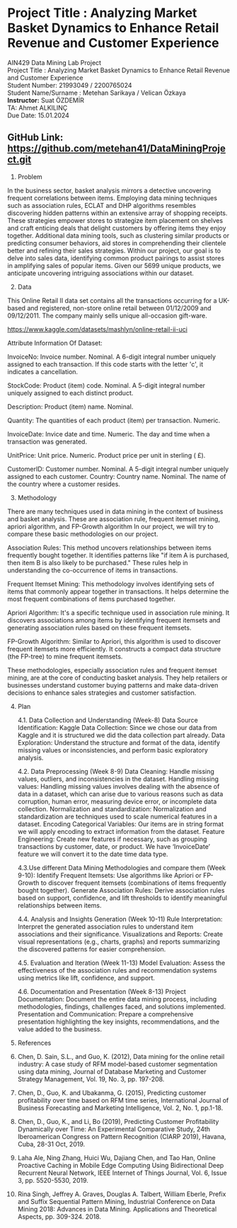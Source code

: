 
# Project Title         : Analyzing Market Basket Dynamics to Enhance Retail Revenue and Customer Experience   


AIN429 Data Mining Lab Project  
Project Title : Analyzing Market Basket Dynamics to Enhance Retail Revenue and Customer Experience  
Student Number: 21993049 / 2200765024  
Student Name/Surname : Metehan Sarikaya / Velican Özkaya  
**Instructor:** Suat ÖZDEMİR  
TA: Ahmet ALKILINÇ  
Due Date: 15.01.2024  

GitHub Link: https://github.com/metehan41/DataMiningProject.git
--------------------------------------------------------------------------------------------------

1. Problem

In the business sector, basket analysis mirrors a detective uncovering frequent correlations between items. Employing data mining techniques such as association rules, ECLAT and DHP algorithms resembles discovering hidden patterns within an extensive array of shopping receipts. These strategies empower stores to strategize item placement on shelves and craft enticing deals that delight customers by offering items they enjoy together. Additional data mining tools, such as clustering similar products or predicting consumer behaviors, aid stores in comprehending their clientele better and refining their sales strategies. Within our project, our goal is to delve into sales data, identifying common product pairings to assist stores in amplifying sales of popular items. Given our 5699 unique products, we anticipate uncovering intriguing associations within our dataset.

2.  Data 

This Online Retail II data set contains all the transactions occurring for a UK-based and registered, non-store online retail between 01/12/2009 and 09/12/2011. The company mainly sells unique all-occasion gift-ware. 

https://www.kaggle.com/datasets/mashlyn/online-retail-ii-uci 

Attribute Information Of Dataset:

InvoiceNo: Invoice number. Nominal. A 6-digit integral number uniquely assigned to each transaction. If this code starts with the letter 'c', it indicates a cancellation.

StockCode: Product (item) code. Nominal. A 5-digit integral number uniquely assigned to each distinct product.

Description: Product (item) name. Nominal.

Quantity: The quantities of each product (item) per transaction. Numeric.

InvoiceDate: Invice date and time. Numeric. The day and time when a transaction was generated.

UnitPrice: Unit price. Numeric. Product price per unit in sterling ( £).

CustomerID: Customer number. Nominal. A 5-digit integral number uniquely assigned to each customer.
Country: Country name. Nominal. The name of the country where a customer resides.


3. Methodology

There are many techniques used in data mining in the context of business and basket analysis. These are association rule, frequent itemset mining, apriori algorithm, and FP-Growth algorithm  In our project, we will try to compare these basic methodologies on our project.

Association Rules: This method uncovers relationships between items frequently bought together. It identifies patterns like "if item A is purchased, then item B is also likely to be purchased." These rules help in understanding the co-occurrence of items in transactions.

Frequent Itemset Mining: This methodology involves identifying sets of items that commonly appear together in transactions. It helps determine the most frequent combinations of items purchased together.

Apriori Algorithm: It's a specific technique used in association rule mining. It discovers associations among items by identifying frequent itemsets and generating association rules based on these frequent itemsets.

FP-Growth Algorithm: Similar to Apriori, this algorithm is used to discover frequent itemsets more efficiently. It constructs a compact data structure (the FP-tree) to mine frequent itemsets.

These methodologies, especially association rules and frequent itemset mining, are at the core of conducting basket analysis. They help retailers or businesses understand customer buying patterns and make data-driven decisions to enhance sales strategies and customer satisfaction.


4. Plan

	4.1. Data Collection and Understanding (Week-8)
Data Source Identification: Kaggle
Data Collection: Since we chose our data from Kaggle and it is structured we did the data collection part already.
Data Exploration: Understand the structure and format of the data, identify missing values or inconsistencies, and perform basic exploratory analysis.

	4.2. Data Preprocessing (Week 8-9)
Data Cleaning: Handle missing values, outliers, and inconsistencies in the dataset.
Handling missing values: Handling missing values involves dealing with the absence of data in a dataset, which can arise due to various reasons such as data corruption, human error, measuring device error, or incomplete data collection.
Normalization and standardization: Normalization and standardization are techniques used to scale numerical features in a dataset.
Encoding Categorical Variables: Our items are in string format we will apply encoding to extract information from the dataset.
Feature Engineering: Create new features if necessary, such as grouping transactions by customer, date, or product. We have ‘InvoiceDate’ feature we will convert it to the date time data type.

	4.3.Use different Data Mining Methodologies and compare them (Week 9-10):
Identify Frequent Itemsets: Use algorithms like Apriori or FP-Growth to discover frequent itemsets (combinations of items frequently bought together).
Generate Association Rules: Derive association rules based on support, confidence, and lift thresholds to identify meaningful relationships between items.

	4.4. Analysis and Insights Generation (Week 10-11)
Rule Interpretation: Interpret the generated association rules to understand item associations and their significance.
Visualizations and Reports: Create visual representations (e.g., charts, graphs) and reports summarizing the discovered patterns for easier comprehension.

	4.5. Evaluation and Iteration (Week 11-13)
Model Evaluation: Assess the effectiveness of the association rules and recommendation systems using metrics like lift, confidence, and support.

	4.6. Documentation and Presentation (Week 8-13)
Project Documentation: Document the entire data mining process, including methodologies, findings, challenges faced, and solutions implemented.
Presentation and Communication: Prepare a comprehensive presentation highlighting the key insights, recommendations, and the value added to the business.

5. References

1. Chen, D. Sain, S.L., and Guo, K. (2012), Data mining for the online retail industry: A case study of RFM model-based customer segmentation using data mining, Journal of Database Marketing and Customer Strategy Management, Vol. 19, No. 3, pp. 197-208.

2. Chen, D., Guo, K. and Ubakanma, G. (2015), Predicting customer profitability over time based on RFM time series, International Journal of Business Forecasting and Marketing Intelligence, Vol. 2, No. 1, pp.1-18.

3. Chen, D., Guo, K., and Li, Bo (2019), Predicting Customer Profitability Dynamically over Time: An Experimental Comparative Study, 24th Iberoamerican Congress on Pattern Recognition (CIARP 2019), Havana, Cuba, 28-31 Oct, 2019.

4. Laha Ale, Ning Zhang, Huici Wu, Dajiang Chen, and Tao Han, Online Proactive Caching in Mobile Edge Computing Using Bidirectional Deep Recurrent Neural Network, IEEE Internet of Things Journal, Vol. 6, Issue 3, pp. 5520-5530, 2019.

5. Rina Singh, Jeffrey A. Graves, Douglas A. Talbert, William Eberle, Prefix and Suffix Sequential Pattern Mining, Industrial Conference on Data Mining 2018: Advances in Data Mining. Applications and Theoretical Aspects, pp. 309-324. 2018.
